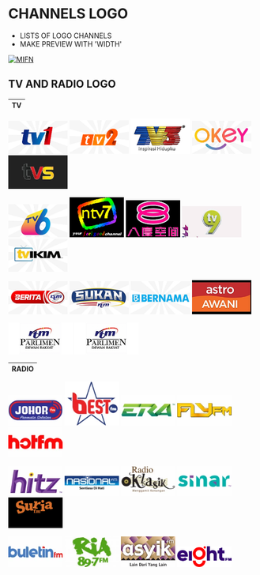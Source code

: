 # CHANNELS LOGO
* LISTS OF LOGO CHANNELS
* MAKE PREVIEW WITH 'WIDTH'

[![MIFN](https://github.com/frestoinc/nIPTV/raw/main/logo_mifn.png)](https://github.com/frestoinc/nIPTV/blob/main/logo_mifn.png)

## TV AND RADIO LOGO

|TV|
|--|

[<img src="https://github.com/frestoinc/nIPTV/raw/main/logo/Tv1.png" alt="Tv1" width="120" />](logo/Tv1.png)
[<img src="https://github.com/frestoinc/nIPTV/raw/main/logo/Tv2.png" alt="Tv2" width="120" />](logo/Tv2.png)
[<img src="https://github.com/frestoinc/nIPTV/raw/main/logo/Tv3.png" alt="Tv3" width="120" />](logo/Tv3.png)
[<img src="https://github.com/frestoinc/nIPTV/raw/main/logo/OkeyTv.png " alt="OkeyTv" width="120" />](logo/OkeyTv.png) 
[<img src="https://github.com/frestoinc/nIPTV/raw/main/logo/Tvs.jpg" alt="Tvs" width="120" />](logo/Tvs.jpg)

[<img src="https://github.com/frestoinc/nIPTV/raw/main/logo/Tv6.png" alt="Tv6" width="120" />](logo/Tv6.png)
[<img src="https://github.com/frestoinc/nIPTV/raw/main/logo/DidikTv.png" alt="DidikTv" width="110" />](logo/DidikTv.png)
[<img src="https://github.com/frestoinc/nIPTV/raw/main/logo/8tv.png" alt="8tv" width="110" />](logo/8tv.png)
[<img src="https://github.com/frestoinc/nIPTV/raw/main/logo/Tv9.png" alt="Tv9" width="120" />](logo/Tv9.png)
[<img src="https://github.com/frestoinc/nIPTV/raw/main/logo/TvIkim.png" alt="TvIkim" width="120" />](logo/TvIkim.png)

[<img src="https://github.com/frestoinc/nIPTV/raw/main/logo/BeritaRtm.png " alt="BeritaRtm" width="120" />](logo/BeritaRtm.png)
[<img src="https://github.com/frestoinc/nIPTV/raw/main/logo/SukanRtm.png" alt="SukanRtm" width="120" />](logo/SukamRtm.png)
[<img src="https://github.com/frestoinc/nIPTV/raw/main/logo/Bernama.png" alt="Bernama" width="120" />](logo/Bernama.png)
[<img src="https://github.com/frestoinc/nIPTV/raw/main/logo/AstroAwani.png" alt="AstroAwani" width="120" />](logo/AstroAwani.png) 

[<img src="https://github.com/frestoinc/nIPTV/raw/main/logo/DewanRakyat.png" alt="DewanRakyat" width="130" />](logo/DewanRakyat.png)
[<img src="https://github.com/frestoinc/nIPTV/raw/main/logo/DewanRakyat.png" alt="DewanNegara" width="130" />](logo/DewanNegara.png)

| RADIO |
|--|

[<img src="https://github.com/frestoinc/nIPTV/raw/main/logo/JohorFm.png" alt="JohorFm" width="110" />](logo/JohorFm.png)
[<img src="https://github.com/frestoinc/nIPTV/raw/main/logo/bestfm.png" alt="bestfm" width="110" />](logo/bestfm.png)
[<img src="https://github.com/frestoinc/nIPTV/raw/main/logo/Era.png" alt="Era" width="110" />](logo/Era.png)
[<img src="https://github.com/frestoinc/nIPTV/raw/main/logo/FlyFm.png" alt="FlyFm" width="110" />](logo/FlyFm.png)
[<img src="https://github.com/frestoinc/nIPTV/raw/main/logo/HotFm.png" alt="HotFm" width="110" />](logo/HotFm.png)

[<img src="https://github.com/frestoinc/nIPTV/raw/main/logo/HitzFm.png" alt="HitzFm" width="110" />](logo/HitzFm.png)
[<img src="https://github.com/frestoinc/nIPTV/raw/main/logo/NasionalFm.png" alt="NasionalFm" width="110" />](logo/NasionalFm.png)
[<img src="https://github.com/frestoinc/nIPTV/raw/main/logo/RadioKlasik.png" alt="RadioKlasik" width="110" />](logo/RadioKlasik.png)
[<img src="https://github.com/frestoinc/nIPTV/raw/main/logo/SinarFm.png" alt="SinarFm" width="110" />](logo/SinarFm.png)
[<img src="https://github.com/frestoinc/nIPTV/raw/main/logo/Suria.png" alt="Suria" width="110" />](logo/Suria.png)

[<img src="https://github.com/frestoinc/nIPTV/raw/main/logo/BuletinFm.png" alt="BuletinFm" width="110" />](logo/BuletinFm.png)
[<img src="https://github.com/frestoinc/nIPTV/raw/main/logo/RiaFm.png" alt="RiaFm" width="110" />](logo/RiaFm.png)
[<img src="https://github.com/frestoinc/nIPTV/raw/main/logo/AsyikFm.png" alt="AsyikFm" width="110" />](logo/AsyikFm.png)
[<img src="https://github.com/frestoinc/nIPTV/raw/main/logo/8Fm.png" alt="8Fm" width="110" />](logo/8Fm.png)

